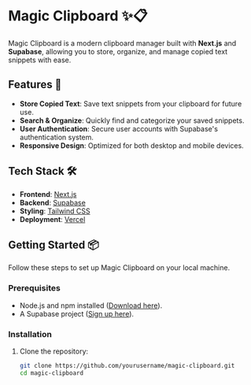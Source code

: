 # Magic Clipboard ✨📋

Magic Clipboard is a modern clipboard manager built with **Next.js** and **Supabase**, allowing you to store, organize, and manage copied text snippets with ease.

## Features 🚀

- **Store Copied Text**: Save text snippets from your clipboard for future use.
- **Search & Organize**: Quickly find and categorize your saved snippets.
- **User Authentication**: Secure user accounts with Supabase's authentication system.
- **Responsive Design**: Optimized for both desktop and mobile devices.

## Tech Stack 🛠️

- **Frontend**: [Next.js](https://nextjs.org/)
- **Backend**: [Supabase](https://supabase.com/)
- **Styling**: [Tailwind CSS](https://tailwindcss.com/)
- **Deployment**: [Vercel](https://vercel.com/)

## Getting Started 📦

Follow these steps to set up Magic Clipboard on your local machine.

### Prerequisites

- Node.js and npm installed ([Download here](https://nodejs.org/)).
- A Supabase project ([Sign up here](https://supabase.com/)).

### Installation

1. Clone the repository:

   ```bash
   git clone https://github.com/yourusername/magic-clipboard.git
   cd magic-clipboard
